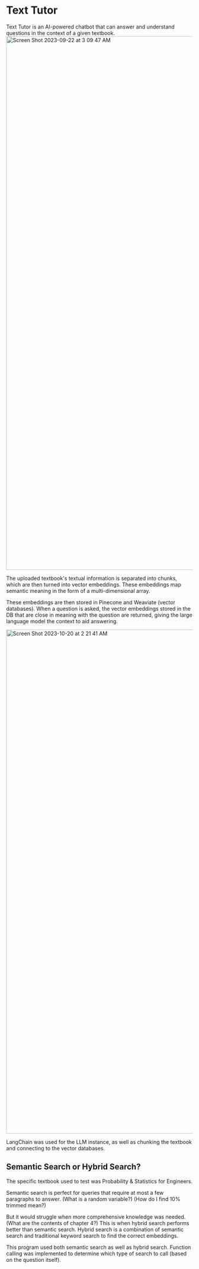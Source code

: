 # Text Tutor
Text Tutor is an AI-powered chatbot that can answer and understand questions in the context of a given textbook.
<img width="1440" alt="Screen Shot 2023-09-22 at 3 09 47 AM" src="https://github.com/chateaumai/text-tutor/assets/136946607/39d1fd39-d9ac-4a1b-a75e-69d07d63fe67">

The uploaded textbook's textual information is separated into chunks, which are then turned into vector embeddings. These embeddings map semantic meaning in the form of a multi-dimensional array.

These embeddings are then stored in Pinecone and Weaviate (vector databases). When a question is asked, the vector embeddings stored in the DB that are close in meaning with the question are returned, giving the large language model the context to aid answering.

<img width="1360" alt="Screen Shot 2023-10-20 at 2 21 41 AM" src="https://github.com/chateaumai/text-tutor/assets/136946607/9dff5ff1-d140-4a25-b62b-aee929df09a1">


LangChain was used for the LLM instance, as well as chunking the textbook and connecting to the vector databases.

## Semantic Search or Hybrid Search?
The specific textbook used to test was Probability & Statistics for Engineers. 

Semantic search is perfect for queries that require at most a few paragraphs to answer. 
(What is a random variable?) (How do I find 10% trimmed mean?)

But it would struggle when more comprehensive knowledge was needed.
(What are the contents of chapter 4?)
This is when hybrid search performs better than semantic search. Hybrid search is a combination of semantic search and traditional keyword search to find the correct embeddings.

This program used both semantic search as well as hybrid search. Function calling was implemented to determine which type of search to call (based on the question itself).
